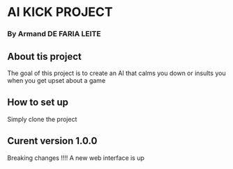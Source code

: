 # AI KICK PROJECT
### By Armand DE FARIA LEITE


## **About tis project**

The goal of this project is to create an AI that calms you down or insults you when you get upset about a game

## **How to set up**

Simply clone the project


## **Curent version 1.0.0**
Breaking changes !!!!
A new web interface is up
